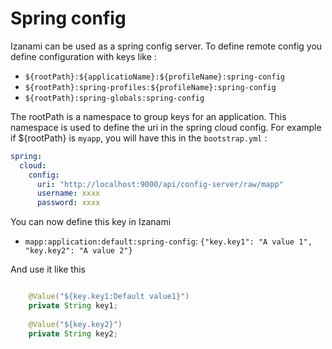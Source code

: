 # Spring config

Izanami can be used as a spring config server. To define remote config you define configuration with keys like : 

*  `${rootPath}:${applicatioName}:${profileName}:spring-config` 
*  `${rootPath}:spring-profiles:${profileName}:spring-config` 
*  `${rootPath}:spring-globals:spring-config`  
 
The rootPath is a namespace to group keys for an application. This namespace is used to define the uri in the spring cloud config. 
For example if ${rootPath} is `myapp`, you will have this in the `bootstrap.yml` : 

```yaml
spring:
  cloud:
    config:
      uri: "http://localhost:9000/api/config-server/raw/mapp"
      username: xxxx
      password: xxxx
```

You can now define this key in Izanami

*  `mapp:application:default:spring-config`: ```{"key.key1": "A value 1", "key.key2": "A value 2"}``` 

And use it like this 

```java 

    @Value("${key.key1:Default value1}")
    private String key1;
      
    @Value("${key.key2}")
    private String key2;
```